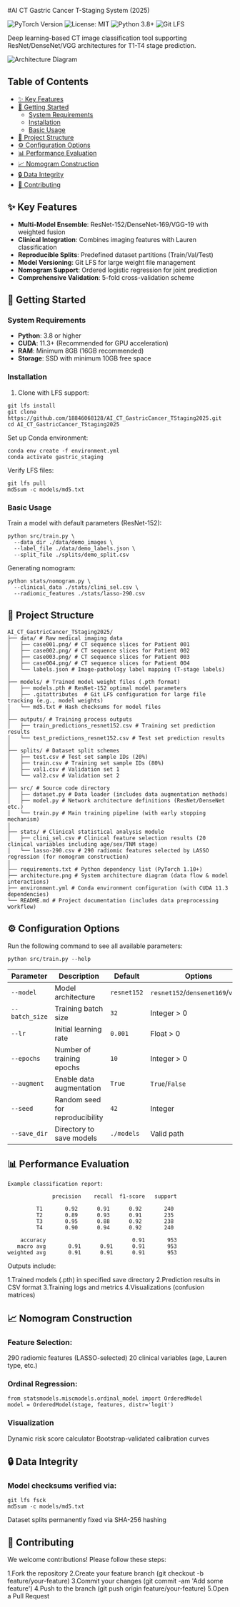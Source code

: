 #AI CT Gastric Cancer T-Staging System (2025)

![PyTorch Version](https://img.shields.io/badge/PyTorch-2.0+-red.svg)
![License: MIT](https://img.shields.io/badge/License-MIT-yellow.svg)
![Python 3.8+](https://img.shields.io/badge/Python-3.8%2B-blue.svg)
![Git LFS](https://img.shields.io/badge/Git%20LFS-Enabled-green.svg)

Deep learning-based CT image classification tool supporting ResNet/DenseNet/VGG architectures for T1-T4 stage prediction.

![Architecture Diagram](architecture.png)

## Table of Contents
- [✨ Key Features](#-key-features)
- [🚀 Getting Started](#-getting-started)
  - [System Requirements](#system-requirements)
  - [Installation](#installation)
  - [Basic Usage](#basic-usage)
- [📁 Project Structure](#-project-structure)
- [⚙️ Configuration Options](#️-configuration-options)
- [📊 Performance Evaluation](#-performance-evaluation)
- [📈 Nomogram Construction](#-nomogram-construction)
- [🔒 Data Integrity](#-data-integrity)
- [🤝 Contributing](#-contributing)

## ✨ Key Features
- **Multi-Model Ensemble**: ResNet-152/DenseNet-169/VGG-19 with weighted fusion
- **Clinical Integration**: Combines imaging features with Lauren classification
- **Reproducible Splits**: Predefined dataset partitions (Train/Val/Test)
- **Model Versioning**: Git LFS for large weight file management
- **Nomogram Support**: Ordered logistic regression for joint prediction
- **Comprehensive Validation**: 5-fold cross-validation scheme

## 🚀 Getting Started

### System Requirements
- **Python**: 3.8 or higher
- **CUDA**: 11.3+ (Recommended for GPU acceleration)
- **RAM**: Minimum 8GB (16GB recommended)
- **Storage**: SSD with minimum 10GB free space

### Installation
1. Clone with LFS support:

```
git lfs install
git clone https://github.com/18846068128/AI_CT_GastricCancer_TStaging2025.git
cd AI_CT_GastricCancer_TStaging2025
```

Set up Conda environment:

```
conda env create -f environment.yml
conda activate gastric_staging
```

Verify LFS files:

```
git lfs pull
md5sum -c models/md5.txt
```

### Basic Usage
Train a model with default parameters (ResNet-152):

```
python src/train.py \
  --data_dir ./data/demo_images \
  --label_file ./data/demo_labels.json \
  --split_file ./splits/demo_split.csv
```

Generating nomogram:

```
python stats/nomogram.py \
  --clinical_data ./stats/clini_sel.csv \
  --radiomic_features ./stats/lasso-290.csv
```

## 📁 Project Structure

```
AI_CT_GastricCancer_TStaging2025/
├── data/ # Raw medical imaging data
│   ├── case001.png/ # CT sequence slices for Patient 001
│   ├── case002.png/ # CT sequence slices for Patient 002
│   ├── case003.png/ # CT sequence slices for Patient 003
│   ├── case004.png/ # CT sequence slices for Patient 004
│   └── labels.json # Image-pathology label mapping (T-stage labels)
│
├── models/ # Trained model weight files (.pth format)
│   ├── models.pth # ResNet-152 optimal model parameters
│   ├── .gitattributes  # Git LFS configuration for large file tracking (e.g., model weights)
│   └── md5.txt # Hash checksums for model files
│
├── outputs/ # Training process outputs
│   ├── train_predictions_resnet152.csv # Training set prediction results
│   └── test_predictions_resnet152.csv # Test set prediction results
│
├── splits/ # Dataset split schemes
│   ├── test.csv # Test set sample IDs (20%)
│   ├── train.csv # Training set sample IDs (80%)
│   ├── val1.csv # Validation set 1
│   └── val2.csv # Validation set 2
│
├── src/ # Source code directory
│   ├── dataset.py # Data loader (includes data augmentation methods)
│   ├── model.py # Network architecture definitions (ResNet/DenseNet etc.)
│   └── train.py # Main training pipeline (with early stopping mechanism)
│
├── stats/ # Clinical statistical analysis module
│   ├── clini_sel.csv # Clinical feature selection results (20 clinical variables including age/sex/TNM stage)
│   └── lasso-290.csv # 290 radiomic features selected by LASSO regression (for nomogram construction)
│
├── requirements.txt # Python dependency list (PyTorch 1.10+)
├── architecture.png # System architecture diagram (data flow & model interactions)
├── environment.yml # Conda environment configuration (with CUDA 11.3 dependencies)
└── README.md # Project documentation (includes data preprocessing workflow)
```

## ⚙️ Configuration Options
Run the following command to see all available parameters:

```
python src/train.py --help
```

| Parameter    | Description                     | Default      | Options                     |
|--------------|---------------------------------|--------------|-----------------------------|
| `--model`    | Model architecture              | `resnet152`  | `resnet152`/`densenet169`/`vgg19` |
| `--batch_size` | Training batch size            | `32`         | Integer > 0                 |
| `--lr`       | Initial learning rate           | `0.001`      | Float > 0                   |
| `--epochs`   | Number of training epochs       | `10`         | Integer > 0                 |
| `--augment`  | Enable data augmentation        | `True`       | `True`/`False`              |
| `--seed`     | Random seed for reproducibility | `42`         | Integer                     |
| `--save_dir` | Directory to save models        | `./models`   | Valid path                  |

## 📊 Performance Evaluation

```
Example classification report:

              precision    recall  f1-score   support

         T1       0.92      0.91      0.92       240
         T2       0.89      0.93      0.91       235
         T3       0.95      0.88      0.92       238
         T4       0.90      0.94      0.92       240

    accuracy                           0.91       953
   macro avg       0.91      0.91      0.91       953
weighted avg       0.91      0.91      0.91       953
```

Outputs include:

1.Trained models (.pth) in specified save directory
2.Prediction results in CSV format
3.Training logs and metrics
4.Visualizations (confusion matrices)

## 📈 Nomogram Construction

### Feature Selection:
290 radiomic features (LASSO-selected)
20 clinical variables (age, Lauren type, etc.)

### Ordinal Regression:

```
from statsmodels.miscmodels.ordinal_model import OrderedModel
model = OrderedModel(stage, features, distr='logit')
```

### Visualization

Dynamic risk score calculator
Bootstrap-validated calibration curves

## 🔒 Data Integrity

### Model checksums verified via:

```
git lfs fsck
md5sum -c models/md5.txt
```

Dataset splits permanently fixed via SHA-256 hashing

## 🤝 Contributing
We welcome contributions! Please follow these steps:

1.Fork the repository
2.Create your feature branch (git checkout -b feature/your-feature)
3.Commit your changes (git commit -am 'Add some feature')
4.Push to the branch (git push origin feature/your-feature)
5.Open a Pull Request
